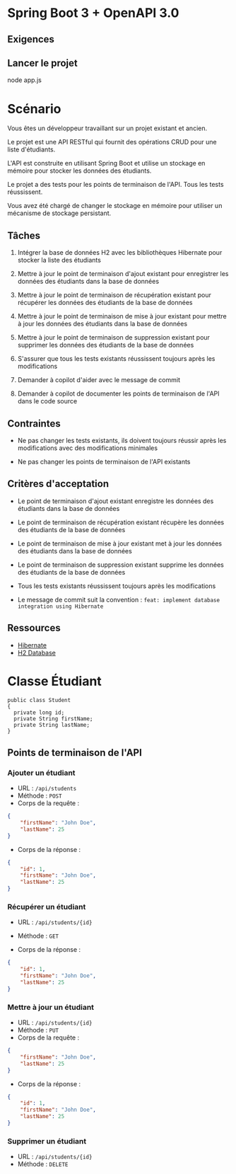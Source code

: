 # Spring Boot 3 + OpenAPI 3.0

## Exigences

## Lancer le projet

node app.js

# Scénario

Vous êtes un développeur travaillant sur un projet existant et ancien.

Le projet est une API RESTful qui fournit des opérations CRUD pour une liste d'étudiants.

L'API est construite en utilisant Spring Boot et utilise un stockage en mémoire pour stocker les données des étudiants.

Le projet a des tests pour les points de terminaison de l'API. Tous les tests réussissent.

Vous avez été chargé de changer le stockage en mémoire pour utiliser un mécanisme de stockage persistant.

## Tâches

1. Intégrer la base de données H2 avec les bibliothèques Hibernate pour stocker la liste des étudiants

2. Mettre à jour le point de terminaison d'ajout existant pour enregistrer les données des étudiants dans la base de données

3. Mettre à jour le point de terminaison de récupération existant pour récupérer les données des étudiants de la base de données

4. Mettre à jour le point de terminaison de mise à jour existant pour mettre à jour les données des étudiants dans la base de données

5. Mettre à jour le point de terminaison de suppression existant pour supprimer les données des étudiants de la base de données

6. S'assurer que tous les tests existants réussissent toujours après les modifications

8. Demander à copilot d'aider avec le message de commit

9. Demander à copilot de documenter les points de terminaison de l'API dans le code source

## Contraintes

- Ne pas changer les tests existants, ils doivent toujours réussir après les modifications avec des modifications minimales

- Ne pas changer les points de terminaison de l'API existants

## Critères d'acceptation

- Le point de terminaison d'ajout existant enregistre les données des étudiants dans la base de données

- Le point de terminaison de récupération existant récupère les données des étudiants de la base de données

- Le point de terminaison de mise à jour existant met à jour les données des étudiants dans la base de données

- Le point de terminaison de suppression existant supprime les données des étudiants de la base de données

- Tous les tests existants réussissent toujours après les modifications

- Le message de commit suit la convention : `feat: implement database integration using Hibernate`

## Ressources

- [Hibernate](https://hibernate.org/)
- [H2 Database](https://www.h2database.com/html/main.html)

# Classe Étudiant

```
public class Student
{
  private long id;
  private String firstName;
  private String lastName;
}
```

## Points de terminaison de l'API

### Ajouter un étudiant

- URL : `/api/students`
- Méthode : `POST`
- Corps de la requête :

```json
{
    "firstName": "John Doe",
    "lastName": 25
}
```

- Corps de la réponse :

```json
{
    "id": 1,
    "firstName": "John Doe",
    "lastName": 25
}
```

### Récupérer un étudiant

- URL : `/api/students/{id}`
- Méthode : `GET`

- Corps de la réponse :

```json
{
    "id": 1,
    "firstName": "John Doe",
    "lastName": 25
}
```

### Mettre à jour un étudiant

- URL : `/api/students/{id}`
- Méthode : `PUT`
- Corps de la requête :

```json
{
    "firstName": "John Doe",
    "lastName": 25
}
```

- Corps de la réponse :

```json
{
    "id": 1,
    "firstName": "John Doe",
    "lastName": 25
}
```

### Supprimer un étudiant

- URL : `/api/students/{id}`
- Méthode : `DELETE`
